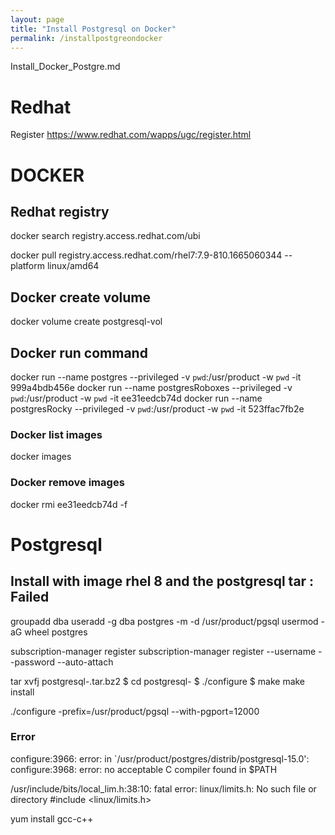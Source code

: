 ```yaml
---
layout: page
title: "Install Postgresql on Docker"
permalink: /installpostgreondocker
---
```

Install_Docker_Postgre.md

# Redhat
Register https://www.redhat.com/wapps/ugc/register.html


# DOCKER

## Redhat registry

docker search registry.access.redhat.com/ubi

docker pull registry.access.redhat.com/rhel7:7.9-810.1665060344 --platform linux/amd64

## Docker create volume
docker volume create postgresql-vol

## Docker run command
docker run --name postgres --privileged -v `pwd`:/usr/product -w `pwd` -it 999a4bdb456e
docker run --name postgresRoboxes --privileged -v `pwd`:/usr/product -w `pwd` -it ee31eedcb74d
docker run --name postgresRocky --privileged -v `pwd`:/usr/product -w `pwd` -it 523ffac7fb2e

### Docker list images
docker images

### Docker remove images
docker rmi ee31eedcb74d -f

# Postgresql

## Install with image rhel 8 and the postgresql tar : Failed 
groupadd dba
useradd -g dba postgres -m -d /usr/product/pgsql
usermod -aG wheel postgres

subscription-manager register
subscription-manager register --username  --password  --auto-attach

tar xvfj postgresql-<version>.tar.bz2 $ 
cd postgresql-<version> $ 
./configure $ 
make 
make install

./configure -prefix=/usr/product/pgsql --with-pgport=12000

### Error 
configure:3966: error: in `/usr/product/postgres/distrib/postgresql-15.0':
configure:3968: error: no acceptable C compiler found in $PATH

 /usr/include/bits/local_lim.h:38:10: fatal error: linux/limits.h: No such file or directory
 #include <linux/limits.h>

yum install gcc-c++
